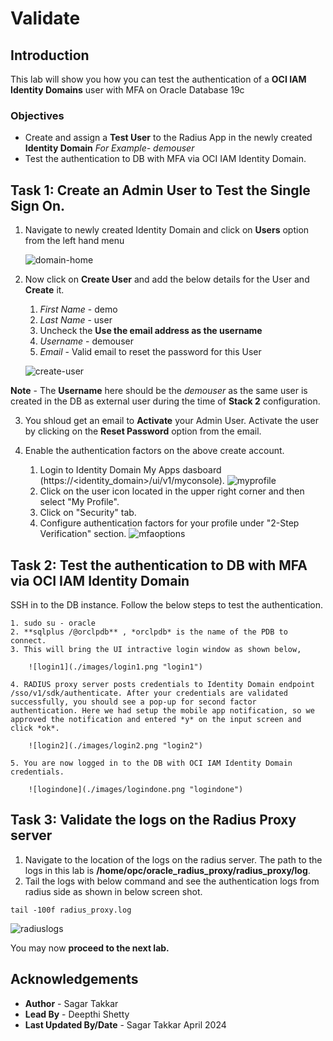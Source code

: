 # Validate

## Introduction

This lab will show you how you can test the authentication of a **OCI IAM Identity Domains** user with MFA on Oracle Database 19c


### Objectives

-   Create and assign a **Test User** to the Radius App in the newly created **Identity Domain** *For Example- demouser*
-   Test the authentication to DB with MFA via OCI IAM Identity Domain.

## Task 1: Create an Admin User to Test the Single Sign On.

1. Navigate to newly created Identity Domain and click on **Users** option from the left hand menu

	![domain-home](./images/domain-home.png "domain-home")

2. Now click on **Create User** and add the below details for the User and **Create** it.

	1. *First Name* - demo
	2. *Last Name* - user
	3. Uncheck the **Use the email address as the username**
	4. *Username* - demouser
	5. *Email* - Valid email to reset the password for this User
	
	![create-user](./images/create-user.png "create-user")

**Note** - The **Username** here should be the *demouser* as the same user is created in the DB as external user during the time of **Stack 2** configuration.

3. You shloud get an email to **Activate** your Admin User. Activate the user by clicking on the **Reset Password** option from the email.

4. Enable the authentication factors on the above create account.
	1. Login to Identity Domain My Apps dasboard (https://<identity_domain>/ui/v1/myconsole). 
		![myprofile](./images/myprofile.png "myprofile")
	2. Click on the user icon located in the upper right corner and then select "My Profile".
	3. Click on "Security" tab.
	4. Configure authentication factors for your profile under "2-Step Verification" section.
		![mfaoptions](./images/mfaoptions.png "mfaoptions")
		
## Task 2: Test the authentication to DB with MFA via OCI IAM Identity Domain

SSH in to the DB instance. Follow the below steps to test the authentication.

	1. sudo su - oracle
	2. **sqlplus /@orclpdb** , *orclpdb* is the name of the PDB to connect.
	3. This will bring the UI intractive login window as shown below,
		
		![login1](./images/login1.png "login1")
		
	4. RADIUS proxy server posts credentials to Identity Domain endpoint /sso/v1/sdk/authenticate. After your credentials are validated successfully, you should see a pop-up for second factor authentication. Here we had setup the mobile app notification, so we approved the notification and entered *y* on the input screen and click *ok*.
	
		![login2](./images/login2.png "login2")
	
	5. You are now logged in to the DB with OCI IAM Identity Domain credentials.
	
		![logindone](./images/logindone.png "logindone")	
	
## Task 3: Validate the logs on the Radius Proxy server
1. Navigate to the location of the logs on the radius server. The path to the logs in this lab is **/home/opc/oracle\_radius\_proxy/radius\_proxy/log**.
2. Tail the logs with below command and see the authentication logs from radius side as shown in below screen shot.
```
tail -100f radius_proxy.log
```

![radiuslogs](./images/radiuslogs.png "radiuslogs")

 You may now **proceed to the next lab.**

## Acknowledgements
* **Author** - Sagar Takkar
* **Lead By** - Deepthi Shetty 
* **Last Updated By/Date** - Sagar Takkar April 2024

